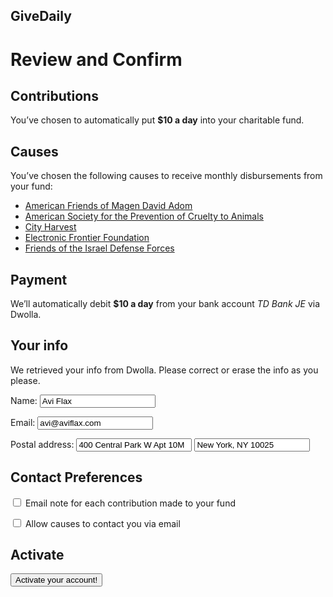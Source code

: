 ## GiveDaily

# Review and Confirm


## Contributions

You’ve chosen to automatically put **$10 a day** into your charitable fund.

## Causes

You’ve chosen the following causes to receive monthly disbursements from your fund:

* [American Friends of Magen David Adom]()
* [American Society for the Prevention of Cruelty to Animals]()
* [City Harvest]()
* [Electronic Frontier Foundation]()
* [Friends of the Israel Defense Forces]()

## Payment

We’ll automatically debit **$10 a day** from your bank account *TD Bank JE* via Dwolla.

## Your info

We retrieved your info from Dwolla. Please correct or erase the info as you please.

Name: <input type="text" value="Avi Flax">

Email: <input type="text" value="avi@aviflax.com">

Postal address:
<input type="text" value="400 Central Park W Apt 10M">
<input type="text" value="New York, NY 10025"/>

## Contact Preferences

<input type="checkbox"> Email note for each contribution made to your fund

<input type="checkbox"> Allow causes to contact you via email

## Activate

<button>Activate your account!</button>